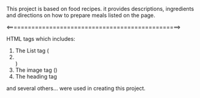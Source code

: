 This project is based on food recipes. it provides descriptions, ingredients and directions on how to prepare meals listed on the page.

<=================================================>

HTML tags which includes:

  1. The List tag (<li></li>)
  2. The image tag (<img />)
  3. The heading tag

and several others... were used in creating this project.

